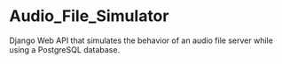 # Audio_File_Simulator
Django Web API that simulates the behavior of an audio file server while using a PostgreSQL database.
